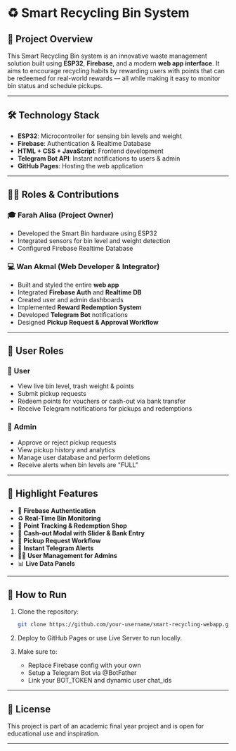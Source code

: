 # ♻️ Smart Recycling Bin System

## 📌 Project Overview

This Smart Recycling Bin system is an innovative waste management solution built using **ESP32**, **Firebase**, and a modern **web app interface**. It aims to encourage recycling habits by rewarding users with points that can be redeemed for real-world rewards — all while making it easy to monitor bin status and schedule pickups.

---

## 🛠️ Technology Stack

- **ESP32**: Microcontroller for sensing bin levels and weight
- **Firebase**: Authentication & Realtime Database
- **HTML + CSS + JavaScript**: Frontend development
- **Telegram Bot API**: Instant notifications to users & admin
- **GitHub Pages**: Hosting the web application

---

## 👩‍💻 Roles & Contributions

### 🎓 Farah Alisa (Project Owner)
- Developed the Smart Bin hardware using ESP32
- Integrated sensors for bin level and weight detection
- Configured Firebase Realtime Database

### 💻 Wan Akmal (Web Developer & Integrator)
- Built and styled the entire **web app**
- Integrated **Firebase Auth** and **Realtime DB**
- Created user and admin dashboards
- Implemented **Reward Redemption System**
- Developed **Telegram Bot** notifications
- Designed **Pickup Request & Approval Workflow**

---

## 👥 User Roles

### 🔸 **User**
- View live bin level, trash weight & points
- Submit pickup requests
- Redeem points for vouchers or cash-out via bank transfer
- Receive Telegram notifications for pickups and redemptions

### 🔹 **Admin**
- Approve or reject pickup requests
- View pickup history and analytics
- Manage user database and perform deletions
- Receive alerts when bin levels are "FULL"

---

## 🌟 Highlight Features

- 🔐 **Firebase Authentication**
- ♻️ **Real-Time Bin Monitoring**
- 🧾 **Point Tracking & Redemption Shop**
- 🏦 **Cash-out Modal with Slider & Bank Entry**
- 🚚 **Pickup Request Workflow**
- 📩 **Instant Telegram Alerts**
- 🧑‍💼 **User Management for Admins**
- 📊 **Live Data Panels**

---

## 🔧 How to Run

1. Clone the repository:
   ```bash
   git clone https://github.com/your-username/smart-recycling-webapp.git
   ```
2. Deploy to GitHub Pages or use Live Server to run locally.

3. Make sure to:
    - Replace Firebase config with your own
    - Setup a Telegram Bot via @BotFather
    - Link your BOT_TOKEN and dynamic user chat_ids

---
## 📜 License
This project is part of an academic final year project and is open for educational use and inspiration.

---



